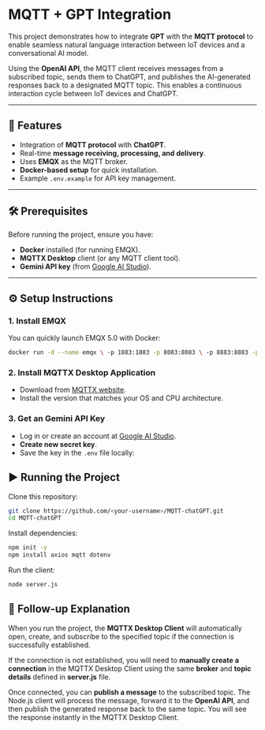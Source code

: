 # MQTT + GPT Integration

This project demonstrates how to integrate **GPT** with the **MQTT protocol** to enable seamless natural language interaction between IoT devices and a conversational AI model.

Using the **OpenAI API**, the MQTT client receives messages from a subscribed topic, sends them to ChatGPT, and publishes the AI-generated responses back to a designated MQTT topic. This enables a continuous interaction cycle between IoT devices and ChatGPT.

---

## 🚀 Features
- Integration of **MQTT protocol** with **ChatGPT**.
- Real-time **message receiving, processing, and delivery**.
- Uses **EMQX** as the MQTT broker.
- **Docker-based setup** for quick installation.
- Example `.env.example` for API key management.

---

## 🛠️ Prerequisites

Before running the project, ensure you have:

- **Docker** installed (for running EMQX).
- **MQTTX Desktop** client (or any MQTT client tool).
- **Gemini API key** (from [Google AI Studio](https://aistudio.google.com/)).

---

## ⚙️ Setup Instructions

### 1. Install EMQX
You can quickly launch EMQX 5.0 with Docker:

```bash
docker run -d --name emqx \ -p 1883:1883 -p 8083:8083 \ -p 8883:8883 -p 8084:8084 \ -p 18083:18083 emqx/emqx:latest
```

### 2. Install MQTTX Desktop Application
- Download from [MQTTX website](https://mqttx.app/).
- Install the version that matches your OS and CPU architecture.

### 3. Get an Gemini API Key
- Log in or create an account at [Google AI Studio](https://aistudio.google.com/).
- **Create new secret key**.
- Save the key in the `.env` file locally:


## ▶️ Running the Project

Clone this repository:

```bash
git clone https://github.com/<your-username>/MQTT-chatGPT.git
cd MQTT-chatGPT
```

Install dependencies:

```bash
npm init -y
npm install axios mqtt dotenv
```

Run the client:

```bash
node server.js
```






## 🔄 Follow-up Explanation

When you run the project, the **MQTTX Desktop Client** will automatically open, create, and subscribe to the specified topic if the connection is successfully established.

If the connection is not established, you will need to **manually create a connection** in the MQTTX Desktop Client using the same **broker** and **topic details** defined in **server.js** file.

Once connected, you can **publish a message** to the subscribed topic. The Node.js client will process the message, forward it to the **OpenAI API**, and then publish the generated response back to the same topic. You will see the response instantly in the MQTTX Desktop Client.
